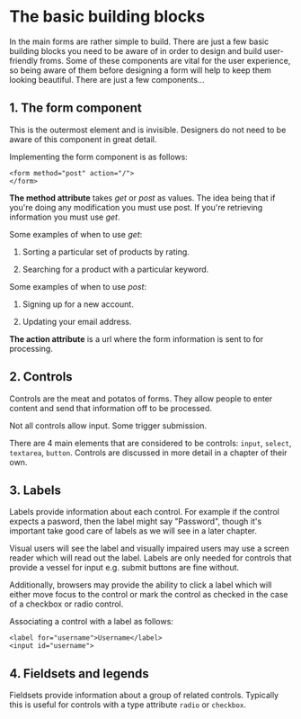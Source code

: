 # The basic building blocks

In the main forms are rather simple to build. There are just a few basic building blocks you need to be aware of in order to design and build user-friendly froms. Some of these components are vital for the user experience, so being aware of them before designing a form will help to keep them looking beautiful. There are just a few components&hellip;

## 1. The form component

This is the outermost element and is invisible. Designers do not need to be aware of this component in great detail.

Implementing the form component is as follows:

	<form method="post" action="/">
	</form>

**The method attribute** takes *get* or *post* as values. The idea being that if you're doing any modification you must use post. If you're retrieving information you must use *get*.

Some examples of when to use *get*:

1. Sorting a particular set of products by rating.

2. Searching for a product with a particular keyword.

Some examples of when to use *post*:

1. Signing up for a new account.

2. Updating your email address.

**The action attribute** is a url where the form information is sent to for processing.

## 2. Controls

Controls are the meat and potatos of forms. They allow people to enter content and send that information off to be processed.

Not all controls allow input. Some trigger submission.

There are 4 main elements that are considered to be controls: `input`, `select`, `textarea`, `button`. Controls are discussed in more detail in a chapter of their own.

## 3. Labels

Labels provide information about each control. For example if the control expects a pasword, then the label might say "Password", though it's important take good care of labels as we will see in a later chapter.

Visual users will see the label and visually impaired users may use a screen reader which will read out the label. Labels are only needed for controls that provide a vessel for input e.g. submit buttons are fine without.

Additionally, browsers may provide the ability to click a label which will either move focus to the control or mark the control as checked in the case of a checkbox or radio control.

Associating a control with a label as follows:

	<label for="username">Username</label>
	<input id="username">

## 4. Fieldsets and legends

Fieldsets provide information about a group of related controls. Typically this is useful for controls with a type attribute `radio` or `checkbox`.